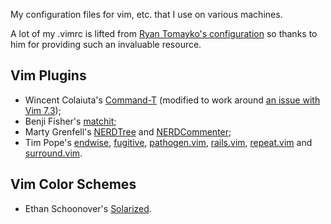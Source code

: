My configuration files for vim, etc. that I use on various machines.

A lot of my .vimrc is lifted from [Ryan Tomayko's configuration][rtomayko]
so thanks to him for providing such an invaluable resource.

  [rtomayko]: http://github.com/rtomayko/dotfiles

## Vim Plugins

* Wincent Colaiuta's [Command-T][] (modified to work around [an issue with Vim 7.3](https://wincent.com/issues/1617));
* Benji Fisher's [matchit][];
* Marty Grenfell's [NERDTree][] and [NERDCommenter][];
* Tim Pope's [endwise][], [fugitive][], [pathogen.vim][], [rails.vim][], [repeat.vim][] and [surround.vim][].

## Vim Color Schemes

* Ethan Schoonover's [Solarized][].

  [Command-T]: http://www.vim.org/scripts/script.php?script_id=3025
  [NERDTree]: http://www.vim.org/scripts/script.php?script_id=1658
  [endwise]: http://www.vim.org/scripts/script.php?script_id=2386
  [fugitive]: http://www.vim.org/scripts/script.php?script_id=2975
  [pathogen.vim]: http://www.vim.org/scripts/script.php?script_id=2332
  [matchit]: http://www.vim.org/scripts/script.php?script_id=39
  [rails.vim]: http://www.vim.org/scripts/script.php?script_id=1567
  [repeat.vim]: http://www.vim.org/scripts/script.php?script_id=2136
  [surround.vim]: http://www.vim.org/scripts/script.php?script_id=1697
  [NERDCommenter]: https://github.com/scrooloose/nerdcommenter
  [Solarized]: http://ethanschoonover.com/solarized

